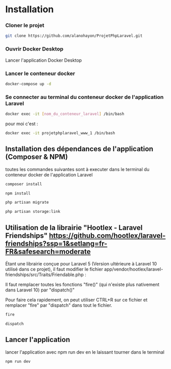 # Installation

### Cloner le projet

```bash
git clone https://github.com/alanohayon/ProjetPhpLaravel.git
```

### Ouvrir Docker Desktop
Lancer l'application Docker Desktop

### Lancer le conteneur docker
```bash 
docker-compose up -d
```

### Se connecter au terminal du conteneur docker de l'application Laravel
```bash 
docker exec -it [nom_du_conteneur_laravel] /bin/bash
```
pour moi c'est :
```bash
docker exec -it projetphplaravel_www_1 /bin/bash
```

## Installation des dépendances de l'application (Composer & NPM)
toutes les commandes suivantes sont à executer dans le terminal du conteneur docker de l'application Laravel
```bash
composer install
```
```bash
npm install
```
```bash
php artisan migrate
```
```bash
php artisan storage:link
```

## Utilisation de la librairie "Hootlex - Laravel Friendships" https://github.com/hootlex/laravel-friendships?ssp=1&setlang=fr-FR&safesearch=moderate
Étant une librairie conçue pour Laravel 5 (Version ultérieure à Laravel 10 utilisé dans ce projet), il faut modifier le fichier app/vendor/hootlex/laravel-friendships/src/Traits/Friendable.php :

Il faut remplacer toutes les fonctions "fire()" (qui n'existe plus nativement dans Laravel 10) par "dispatch()" 

Pour faire cela rapidement, on peut utiliser CTRL+R sur ce fichier et remplacer "fire" par "dispatch" dans tout le fichier.
```bash
fire
```
```bash
dispatch
```

## Lancer l'application
lancer l'application avec npm run dev en le laissant tourner dans le terminal
```bash
npm run dev
```
